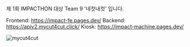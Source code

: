 제 1회 IMPACTHON 대상 Team 9 '네컷내컷' 입니다.

Frontend: https://impact-fe.pages.dev/
Backend: https://apiv2.mycut4cut.click/
Kiosk: https://impact-machine.pages.dev/

![mycut4cut](https://github.com/impacthon24-t9/.github/assets/93381265/657c9562-d737-45b4-8af0-c988f590d7c6)
